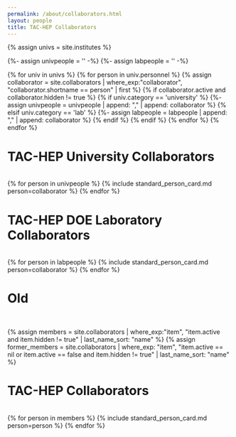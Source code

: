 ```yaml
---
permalink: /about/collaborators.html
layout: people
title: TAC-HEP Collaborators
---
```


{% assign univs = site.institutes %}

{%- assign univpeople = '' -%}
{%- assign labpeople = '' -%}

{% for univ in univs %}
  {% for person in univ.personnel %}
    {% assign collaborator = site.collaborators | where_exp:"collaborator", "collaborator.shortname == person"
| first %}
    {% if collaborator.active and collaborator.hidden != true %}
      {% if univ.category == 'university' %}
        {%- assign univpeople = univpeople | append: "," | append: collaborator  %}
      {% elsif univ.category == 'lab' %}
        {%- assign labpeople = labpeople | append: "," | append: collaborator  %}
      {% endif %}
    {% endif %}
  {% endfor %}
{% endfor %}

<h1>TAC-HEP University Collaborators</h1><br>

<div class="container-fluid">
  <div class="row">
    {% for person in univpeople %}
       {% include standard_person_card.md person=collaborator %}
    {% endfor %}
  </div>
</div>

<h1>TAC-HEP DOE Laboratory Collaborators</h1><br>

<div class="container-fluid">
  <div class="row">
    {% for person in labpeople %}
       {% include standard_person_card.md person=collaborator %}
    {% endfor %}
  </div>
</div>


<h1>Old</h1><br>

{% assign members = site.collaborators | where_exp:"item", "item.active and item.hidden != true"
                                     | last_name_sort: "name" %}
{% assign former_members = site.collaborators | where_exp: "item", "item.active == nil or item.active == false and item.hidden != true"
                                  | last_name_sort: "name" %}


<h1>TAC-HEP Collaborators</h1><br>

<div class="container-fluid">
<div class="row">
{% for person in members %}
    {% include standard_person_card.md person=person %}
{% endfor %}
</div>
</div>



